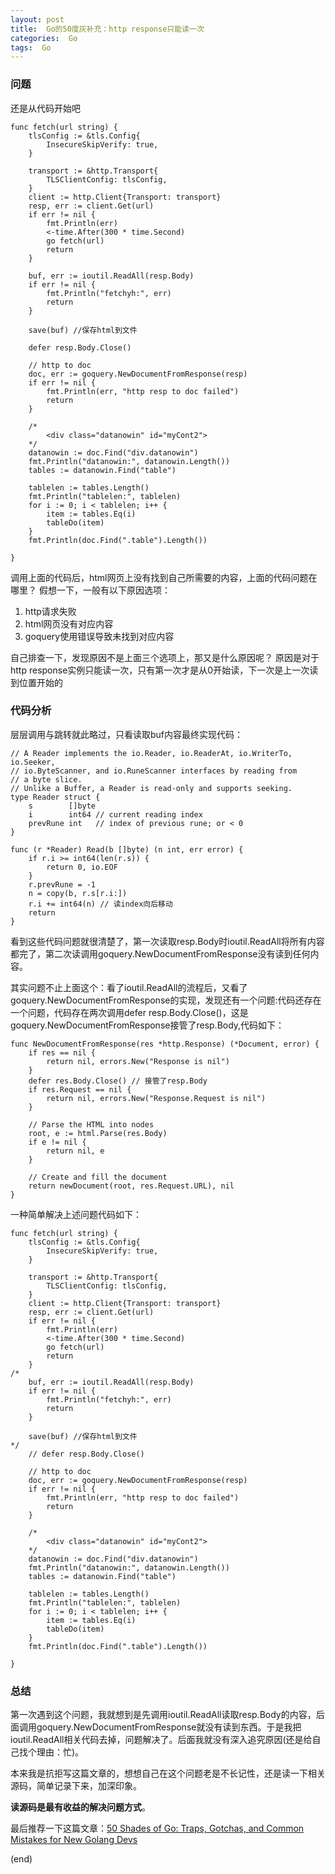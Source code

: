 ```yaml
---
layout: post
title:  Go的50度灰补充：http response只能读一次
categories:  Go
tags:  Go  
--- 
```



### 问题 

还是从代码开始吧 

```
func fetch(url string) {
    tlsConfig := &tls.Config{
        InsecureSkipVerify: true,
    }

    transport := &http.Transport{
        TLSClientConfig: tlsConfig,
    }
    client := http.Client{Transport: transport}
    resp, err := client.Get(url)
    if err != nil {
        fmt.Println(err)
        <-time.After(300 * time.Second)
        go fetch(url)
        return
    }

    buf, err := ioutil.ReadAll(resp.Body)
    if err != nil {
        fmt.Println("fetchyh:", err)
        return
    }

    save(buf) //保存html到文件
    
    defer resp.Body.Close()

    // http to doc
    doc, err := goquery.NewDocumentFromResponse(resp)
    if err != nil {
        fmt.Println(err, "http resp to doc failed")
        return
    }

    /*
        <div class="datanowin" id="myCont2">
    */
    datanowin := doc.Find("div.datanowin")
    fmt.Println("datanowin:", datanowin.Length())
    tables := datanowin.Find("table")

    tablelen := tables.Length()
    fmt.Println("tablelen:", tablelen)
    for i := 0; i < tablelen; i++ {
        item := tables.Eq(i)
        tableDo(item)
    }
    fmt.Println(doc.Find(".table").Length())

}
```


调用上面的代码后，html网页上没有找到自己所需要的内容，上面的代码问题在哪里？
假想一下，一般有以下原因选项：
1. http请求失败
2. html网页没有对应内容 
3. goquery使用错误导致未找到对应内容

自己排查一下，发现原因不是上面三个选项上，那又是什么原因呢？
原因是对于http response实例只能读一次，只有第一次才是从0开始读，下一次是上一次读到位置开始的

### 代码分析  

层层调用与跳转就此略过，只看读取buf内容最终实现代码：

```
// A Reader implements the io.Reader, io.ReaderAt, io.WriterTo, io.Seeker,
// io.ByteScanner, and io.RuneScanner interfaces by reading from
// a byte slice.
// Unlike a Buffer, a Reader is read-only and supports seeking.
type Reader struct {
    s        []byte
    i        int64 // current reading index
    prevRune int   // index of previous rune; or < 0
}

```

```
func (r *Reader) Read(b []byte) (n int, err error) {
    if r.i >= int64(len(r.s)) {
        return 0, io.EOF
    }
    r.prevRune = -1
    n = copy(b, r.s[r.i:])
    r.i += int64(n) // 读index向后移动
    return
}
```

看到这些代码问题就很清楚了，第一次读取resp.Body时ioutil.ReadAll将所有内容都完了，第二次读调用goquery.NewDocumentFromResponse没有读到任何内容。 

其实问题不止上面这个：看了ioutil.ReadAll的流程后，又看了goquery.NewDocumentFromResponse的实现，发现还有一个问题:代码还存在一个问题，代码存在两次调用defer resp.Body.Close()，这是goquery.NewDocumentFromResponse接管了resp.Body,代码如下：

```
func NewDocumentFromResponse(res *http.Response) (*Document, error) {
    if res == nil {
        return nil, errors.New("Response is nil")
    }
    defer res.Body.Close() // 接管了resp.Body
    if res.Request == nil {
        return nil, errors.New("Response.Request is nil")
    }

    // Parse the HTML into nodes
    root, e := html.Parse(res.Body)
    if e != nil {
        return nil, e
    }

    // Create and fill the document
    return newDocument(root, res.Request.URL), nil
}
```


一种简单解决上述问题代码如下：

```
func fetch(url string) {
    tlsConfig := &tls.Config{
        InsecureSkipVerify: true,
    }

    transport := &http.Transport{
        TLSClientConfig: tlsConfig,
    }
    client := http.Client{Transport: transport}
    resp, err := client.Get(url)
    if err != nil {
        fmt.Println(err)
        <-time.After(300 * time.Second)
        go fetch(url)
        return
    }
/*
    buf, err := ioutil.ReadAll(resp.Body)
    if err != nil {
        fmt.Println("fetchyh:", err)
        return
    }

    save(buf) //保存html到文件
*/    
    // defer resp.Body.Close()

    // http to doc
    doc, err := goquery.NewDocumentFromResponse(resp)
    if err != nil {
        fmt.Println(err, "http resp to doc failed")
        return
    }

    /*
        <div class="datanowin" id="myCont2">
    */
    datanowin := doc.Find("div.datanowin")
    fmt.Println("datanowin:", datanowin.Length())
    tables := datanowin.Find("table")

    tablelen := tables.Length()
    fmt.Println("tablelen:", tablelen)
    for i := 0; i < tablelen; i++ {
        item := tables.Eq(i)
        tableDo(item)
    }
    fmt.Println(doc.Find(".table").Length())

}
```


### 总结 

第一次遇到这个问题，我就想到是先调用ioutil.ReadAll读取resp.Body的内容，后面调用goquery.NewDocumentFromResponse就没有读到东西。于是我把ioutil.ReadAll相关代码去掉，问题解决了。后面我就没有深入追究原因(还是给自己找个理由：忙)。

本来我是抗拒写这篇文章的，想想自己在这个问题老是不长记性，还是读一下相关源码，简单记录下来，加深印象。

**读源码是最有收益的解决问题方式**。

最后推荐一下这篇文章：[50 Shades of Go: Traps, Gotchas, and Common Mistakes for New Golang Devs](http://devs.cloudimmunity.com/gotchas-and-common-mistakes-in-go-golang/)

(end)






